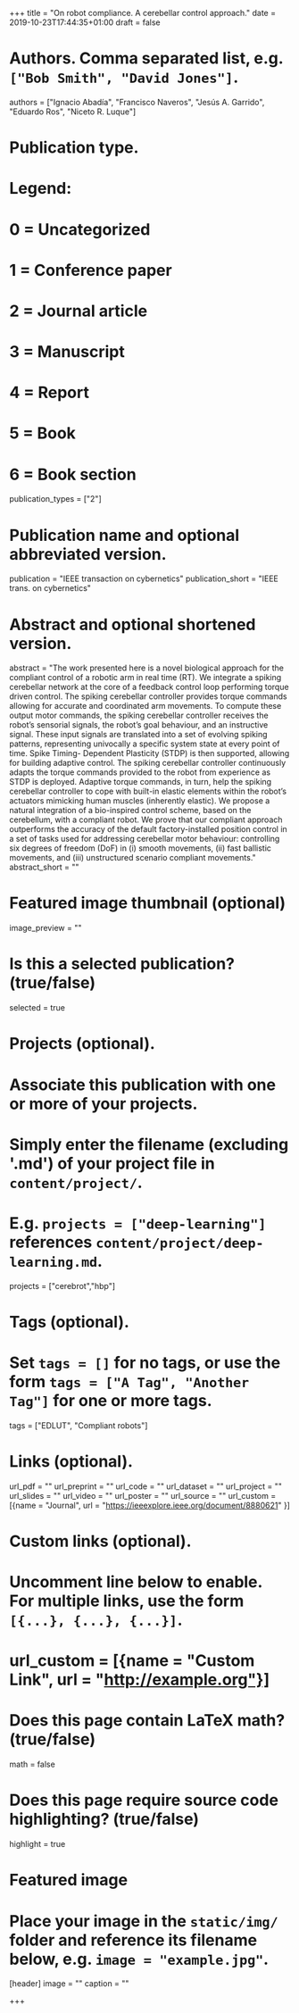 +++
title = "On robot compliance. A cerebellar control approach."
date = 2019-10-23T17:44:35+01:00
draft = false

# Authors. Comma separated list, e.g. `["Bob Smith", "David Jones"]`.
authors = ["Ignacio Abadía", "Francisco Naveros", "Jesús A. Garrido", "Eduardo Ros", "Niceto R. Luque"]

# Publication type.
# Legend:
# 0 = Uncategorized
# 1 = Conference paper
# 2 = Journal article
# 3 = Manuscript
# 4 = Report
# 5 = Book
# 6 = Book section
publication_types = ["2"]

# Publication name and optional abbreviated version.
publication = "IEEE transaction on cybernetics"
publication_short = "IEEE trans. on cybernetics"

# Abstract and optional shortened version.
abstract = "The work presented here is a novel biological approach for the compliant control of a robotic arm in real time (RT). We integrate a spiking cerebellar network at the core of a feedback control loop performing torque driven control. The spiking cerebellar controller provides torque commands allowing for accurate and coordinated arm movements. To compute these output motor commands, the spiking cerebellar controller receives the robot’s sensorial signals, the robot’s goal behaviour, and an instructive signal. These input signals are translated into a set of evolving spiking patterns, representing univocally a specific system state at every point of time. Spike Timing- Dependent Plasticity (STDP) is then supported, allowing for building adaptive control. The spiking cerebellar controller continuously adapts the torque commands provided to the robot from experience as STDP is deployed. Adaptive torque commands, in turn, help the spiking cerebellar controller to cope with built-in elastic elements within the robot’s actuators mimicking human muscles (inherently elastic). We propose a natural integration of a bio-inspired control scheme, based on the cerebellum, with a compliant robot. We prove that our compliant approach outperforms the accuracy of the default factory-installed position control in a set of tasks used for addressing cerebellar motor behaviour: controlling six degrees of freedom (DoF) in (i) smooth movements, (ii) fast ballistic movements, and (iii) unstructured scenario compliant movements."
abstract_short = ""

# Featured image thumbnail (optional)
image_preview = ""

# Is this a selected publication? (true/false)
selected = true

# Projects (optional).
#   Associate this publication with one or more of your projects.
#   Simply enter the filename (excluding '.md') of your project file in `content/project/`.
#   E.g. `projects = ["deep-learning"]` references `content/project/deep-learning.md`.
projects = ["cerebrot","hbp"]

# Tags (optional).
#   Set `tags = []` for no tags, or use the form `tags = ["A Tag", "Another Tag"]` for one or more tags.
tags = ["EDLUT", "Compliant robots"]

# Links (optional).
url_pdf = ""
url_preprint = ""
url_code = ""
url_dataset = ""
url_project = ""
url_slides = ""
url_video = ""
url_poster = ""
url_source = ""
url_custom = [{name = "Journal", url = "https://ieeexplore.ieee.org/document/8880621" }]

# Custom links (optional).
#   Uncomment line below to enable. For multiple links, use the form `[{...}, {...}, {...}]`.
# url_custom = [{name = "Custom Link", url = "http://example.org"}]

# Does this page contain LaTeX math? (true/false)
math = false

# Does this page require source code highlighting? (true/false)
highlight = true

# Featured image
# Place your image in the `static/img/` folder and reference its filename below, e.g. `image = "example.jpg"`.
[header]
image = ""
caption = ""

+++

